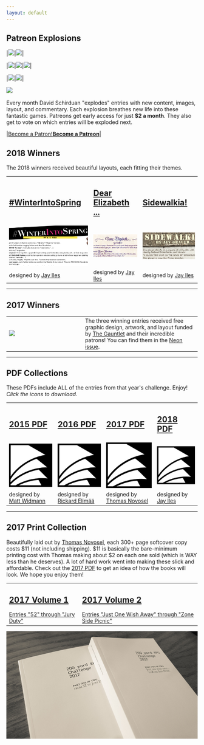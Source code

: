 ```yaml
---
layout: default
---
```


## Patreon Explosions

|[<img class="prize" src="{{site.url}}/assets/explosions/Cooking_Show.png">]({{site.url}}/assets/explosions/Cooking_Show.pdf)|[<img class="prize" src="{{site.url}}/assets/explosions/rumors.jpg">]({{site.url}}/assets/explosions/rumors.pdf)|

|[<img class="prize" src="{{site.url}}/assets/explosions/ForCityCoin.png">]({{site.url}}/assets/explosions/ForCityCoin.pdf)|[<img class="prize" src="{{site.url}}/assets/explosions/Drink_Tea_Forget.png">]({{site.url}}/assets/explosions/Drink_Tea_Forget.pdf)|[<img class="prize" src="{{site.url}}/assets/explosions/sherlock.png">]({{site.url}}/assets/explosions/sherlock.pdf)|

|[<img class="prize" src="{{site.url}}/assets/explosions/wizards.png">]({{site.url}}/assets/explosions/MetalWizards.pdf)|[<img class="prize" src="{{site.url}}/assets/explosions/Feelings.jpg">]({{site.url}}/assets/explosions/Feelings.pdf)|

[<img class="prize" src="{{site.url}}/assets/explosions/DeathBattle.png">]({{site.url}}/assets/explosions/DeathBattle.pdf)

Every month David Schirduan "explodes" entries with new content, images, layout, and commentary. Each explosion breathes new life into these fantastic games. Patreons get early access for just **$2 a month**. They also get to vote on which entries will be exploded next.

|<a href="https://www.patreon.com/bePatron?u=49285" data-patreon-widget-type="become-patron-button">Become a Patron!</a><script async src="https://c6.patreon.com/becomePatronButton.bundle.js"></script>[**Become a Patreon**](https://www.patreon.com/davidschirduan)|

## 2018 Winners
The 2018 winners received beautiful layouts, each fitting their themes.
<table>
<tr>
<td id="centeredText"><a href="https://200wordrpg.github.io/assets/WinterIntoSpring.pdf"><h2>#WinterIntoSpring</h2></a></td>
<td id="centeredText"><a href="https://200wordrpg.github.io/assets/DearElizabeth.pdf"><h2>Dear Elizabeth ...</h2></a></td>
<td id="centeredText"><a href="https://200wordrpg.github.io/assets/Sidewalkia.pdf"><h2>Sidewalkia!</h2></a></td>
</tr>
<tr>
<td><a href="https://200wordrpg.github.io/assets/WinterIntoSpring.pdf"><img class="prize"  src="/assets/images/WinterIntoSpring.png"/></a></td>
<td><a href="https://200wordrpg.github.io/assets/DearElizabeth.pdf"><img class="prize"  src="/assets/images/DearElizabeth.png"/></a></td>
<td><a href="https://200wordrpg.github.io/assets/Sidewalkia.pdf"><img class="prize"  src="/assets/images/Sidewalkia.png"/></a></td>
</tr>
<tr>
<td id="centeredText">designed by <a href="https://www.patreon.com/Ufopress/overview">Jay Iles</a></td>
<td id="centeredText">designed by <a href="https://www.patreon.com/Ufopress/overview">Jay Iles</a></td>
<td id="centeredText">designed by <a href="https://www.patreon.com/Ufopress/overview">Jay Iles</a></td>
</tr>
</table>

<hr>

## 2017 Winners

<table>
<tr>
<td style="width:33%;"><a href="http://www.drivethrurpg.com/product/237701/Codex--Neon-Jul-2017"><img class="prize" src="{{site.url}}/assets/images/prizes/codexneon.png"></a></td>
<td style="width:50%;">The three winning entries received free graphic design, 
artwork, and layout funded by <a href="https://www.patreon.com/gauntlet">The Gauntlet</a> and their 
incredible patrons! You can find them in the <a href="http://www.drivethrurpg.com/product/237701/Codex--Neon-Jul-2017">Neon issue</a>.</td>
</tr>
</table>

<hr>

## PDF Collections
These PDFs include ALL of the entries from that year's challenge. Enjoy! *Click the icons to download.*
<table>
<tr>
<td id="centeredText"><a href="https://200wordrpg.github.io/assets/2015_AllEntries.pdf"><h2>2015 PDF</h2></a></td>
<td id="centeredText"><a href="https://200wordrpg.github.io/assets/2016_AllEntries.pdf"><h2>2016 PDF</h2></a></td>
<td id="centeredText"><a href="https://200wordrpg.github.io/assets/2017_AllEntries.pdf"><h2>2017 PDF</h2></a></td>
<td id="centeredText"><a href="https://200wordrpg.github.io/assets/200wRPG2018Omnibus.pdf"><h2>2018 PDF</h2></a></td>
</tr>
<tr>
<td><a href="https://200wordrpg.github.io/assets/2015_AllEntries.pdf"><img src="/assets/images/papers.png"/></a></td>
<td><a href="https://200wordrpg.github.io/assets/2016_AllEntries.pdf"><img src="/assets/images/papers.png"/></a></td>
<td><a href="https://200wordrpg.github.io/assets/2017_AllEntries.pdf"><img src="/assets/images/papers.png"/></a></td>
<td><a href="https://200wordrpg.github.io/assets/200wRPG2018Omnibus.pdf"><img src="/assets/images/papers.png"/></a></td>
</tr>
<tr>
<td id="centeredText">designed by <a href="https://about.me/mattwidmann">Matt Widmann</a></td>
<td id="centeredText">designed by <a href="https://plus.google.com/u/0/116235159947041206206/posts">Rickard Elimää</a></td>
<td id="centeredText">designed by <a href="http://thomas-novosel.com/">Thomas Novosel</a></td>
<td id="centeredText">designed by <a href="https://www.patreon.com/Ufopress/overview">Jay Iles</a></td>
</tr>
</table>

<hr>

## 2017 Print Collection
Beautifully laid out by <a href="http://thomas-novosel.com/">Thomas Novosel</a>, each  300+ page softcover copy costs $11 (not including shipping). $11 is basically the bare-minimum printing cost with Thomas making about $2 on each one sold (which is WAY less than he deserves).  A lot of hard work went into making these slick and affordable. Check out the [2017 PDF](https://200wordrpg.github.io/assets/2017_AllEntries.pdf) to get an idea of how the books will look. We hope you enjoy them!

<table>
<tr>
<td id="centeredText" colspan="2"><a href="http://www.lulu.com/shop/many-contributors/200-word-rpg-challenge-2017-vol1-of-2/paperback/product-23195071.html"><h2>2017 Volume 1</h2>Entries "52" through "Jury Duty"</a></td>
<td id="centeredText" colspan="2"><a href="http://www.lulu.com/shop/many-contributors/200-word-rpg-challenge-2017-vol2-of-2/paperback/product-23195064.html"><h2>2017 Volume 2</h2>Entries "Just One Wish Away" through "Zone Side Picnic"</a></td>
</tr>
</table>

![print4.jpg](/assets/images/print4.jpg)
